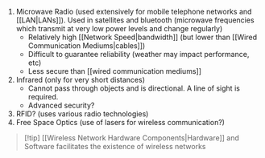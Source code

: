 1. Microwave Radio (used extensively for mobile telephone networks and [[LAN|LANs]]). Used in satellites and bluetooth (microwave frequencies which transmit at very low power levels and change regularly)
	- Relatively high [[Network Speed|bandwidth]] (but lower than [[Wired Communication Mediums|cables]])
	- Difficult to guarantee reliability (weather may impact performance, etc)
	- Less secure than [[wired communication mediums]]
2. Infrared (only for very short distances)
	- Cannot pass through objects and is directional. A line of sight is required. 
	- Advanced security?
3. RFID? (uses various radio technologies)
4. Free Space Optics (use of lasers for wireless communication?)
   

> [!tip] [[Wireless Network Hardware Components|Hardware]] and Software facilitates the existence of wireless networks
